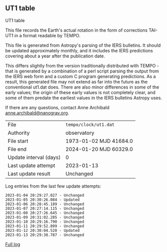 
## UT1 table

UT1 table

This file records the Earth's actual rotation in the form of
corrections TAI-UT1 in a format readable by TEMPO.

This file is generated from Astropy's parsing of the IERS
bulletins. It should be updated approximately monthly, and it
includes the IERS predictions covering about a year after the
publication date.

This differs slightly from the version traditionally distributed
with TEMPO - that is generated by a combination of a perl script
parsing the output from the IERS web form and a custom C program
generating predictions. As a result, this generated file may not
extend as far into the future as the conventional ut1.dat does.
There are also minor differences in some of the early values; the
origin of these early values is not completely clear, and some of
them predate the earliest values in the IERS bulletins Astropy uses.

If there are any questions, contact Anne Archibald
<anne.archibald@nanograv.org>.

|     |     |
|:--- |:--- |
| File | `tempo/clock/ut1.dat` |
| Authority | observatory |
| File start | 1973-01-02 MJD 41684.0 |
| File end | 2024-01-20 MJD 60329.0 |
| Update interval (days) | 0 |
| Last update attempt | 2023-01-13 |
| Last update result | Unchanged |

Log entries from the last few update attempts:
```
2023-01-04 20:29:27.027 - Unchanged
2023-01-05 20:30:26.084 - Updated
2023-01-06 20:28:45.189 - Unchanged
2023-01-07 20:27:14.115 - Unchanged
2023-01-08 20:27:26.645 - Unchanged
2023-01-09 20:31:02.285 - Unchanged
2023-01-10 20:29:16.790 - Unchanged
2023-01-11 20:29:52.899 - Unchanged
2023-01-12 20:30:04.520 - Updated
2023-01-13 20:29:38.787 - Unchanged
```
[Full log](https://raw.githubusercontent.com/ipta/pulsar-clock-corrections/main/log/tempo/clock/ut1.dat.log)
